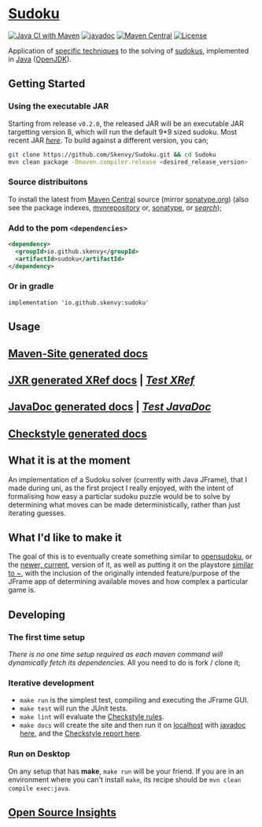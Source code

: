 # [Sudoku](https://github.com/Skenvy/Sudoku)
<!---
For a workflow status badge, see https://docs.github.com/en/actions/monitoring-and-troubleshooting-workflows/adding-a-workflow-status-badge
For a JavaDoc badge, see https://javadoc.io/
For a "Maven Project" badge, see https://github.com/softwaremill/maven-badges
--->
[![Java CI with Maven](https://github.com/Skenvy/Sudoku/actions/workflows/build.yaml/badge.svg)](https://github.com/Skenvy/Sudoku/actions/workflows/build.yaml)
[![javadoc](https://javadoc.io/badge2/io.github.skenvy/sudoku/javadoc.svg)](https://javadoc.io/doc/io.github.skenvy/sudoku)
[![Maven Central](https://maven-badges.herokuapp.com/maven-central/io.github.skenvy/sudoku/badge.svg)](https://maven-badges.herokuapp.com/maven-central/io.github.skenvy/sudoku)
[![License](https://img.shields.io/badge/License-Apache_2.0-blue.svg)](https://opensource.org/licenses/Apache-2.0)

Application of [specific techniques](https://sudoku.com/sudoku-rules/) to the solving of [sudokus](https://en.wikipedia.org/wiki/Sudoku), implemented in [Java](https://www.java.com/) ([OpenJDK](https://openjdk.org/)).
## Getting Started
### Using the executable JAR
[latest-jar]: https://repo1.maven.org/maven2/io/github/skenvy/sudoku/0.2.0/sudoku-0.2.0.jar
Starting from release `v0.2.0`, the released JAR will be an executable JAR targetting version 8, which will run the default 9*9 sized sudoku. Most recent JAR [_here_][latest-jar]. To build against a different version, you can;
```sh
git clone https://github.com/Skenvy/Sudoku.git && cd Sudoku
mvn clean package -Dmaven.compiler.release <desired_release_version>
```
### Source distribuitons
To install the latest from [Maven Central](https://repo1.maven.org/maven2/io/github/skenvy/sudoku/) source (mirror [sonatype.org](https://s01.oss.sonatype.org/content/repositories/releases/io/github/skenvy/sudoku/)) (also see the package indexes, [mvnrepository](https://mvnrepository.com/artifact/io.github.skenvy/sudoku) or, [sonatype](https://central.sonatype.com/artifact/io.github.skenvy/sudoku), or [_search_](https://search.maven.org/artifact/io.github.skenvy/sudoku));
### Add to the pom `<dependencies>`
```xml
<dependency>
  <groupId>io.github.skenvy</groupId>
  <artifactId>sudoku</artifactId>
</dependency>
```
### Or in gradle
```
implementation 'io.github.skenvy:sudoku'
```
## Usage
<TODO>

## [Maven-Site generated docs](https://skenvy.github.io/Sudoku/)
## [JXR generated XRef docs](https://skenvy.github.io/Sudoku/xref/index.html) | [_Test XRef_](https://skenvy.github.io/Sudoku/xref-test/index.html)
## [JavaDoc generated docs](https://skenvy.github.io/Sudoku/apidocs/io/github/skenvy/package-summary.html) | [_Test JavaDoc_](https://skenvy.github.io/Sudoku/testapidocs/io/github/skenvy/package-summary.html)
## [Checkstyle generated docs](https://skenvy.github.io/Sudoku/checkstyle.html)
## What it is at the moment
An implementation of a Sudoku solver (currently with Java JFrame), that I made during uni, as the first project I really enjoyed, with the intent of formalising how easy a particlar sudoku puzzle would be to solve by determining what moves can be made deterministically, rather than just iterating guesses.
## What I'd like to make it
The goal of this is to eventually create something similar to [opensudoku](https://github.com/romario333/opensudoku), or the [newer, current](https://github.com/ogarcia/opensudoku), version of it, as well as putting it on the playstore [similar to ~](https://play.google.com/store/apps/details?id=org.moire.opensudoku), with the inclusion of the originally intended feature/purpose of the JFrame app of determining available moves and how complex a particular game is.
## Developing
### The first time setup
_There is no one time setup required as each maven command will dynamically fetch its dependencies._ All you need to do is fork / clone it;
### Iterative development
* `make run` is the simplest test, compiling and executing the JFrame GUI.
* `make test` will run the JUnit tests.
* `make lint` will evaluate the [Checkstyle rules](https://github.com/Skenvy/Sudoku/blob/main/checkstyle.xml).
* `make docs` will create the site and then run it on [localhost](http://localhost:8080) with [javadoc here](http://localhost:8080/apidocs/io/github/skenvy/package-summary.html), and the [Checkstyle report here](http://localhost:8080/checkstyle.html).
### Run on Desktop
On any setup that has **make**, `make run` will be your friend. If you are in an environment where you can't install `make`, its recipe should be `mvn clean compile exec:java`.
## [Open Source Insights](https://deps.dev/maven/io.github.skenvy%3Asudoku)
